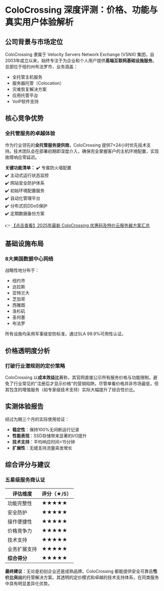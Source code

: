 # ColoCrossing 深度评测：价格、功能与真实用户体验解析

## 公司背景与市场定位
ColoCrossing 隶属于 Velocity Servers Network Exchange (VSNX) 集团，自2003年成立以来，始终专注于为企业和个人用户提供**高端互联网基础设施服务**。总部位于纽约州布法罗市，业务涵盖：

- 全托管主机服务
- 服务器托管（Colocation）
- 灾难恢复解决方案
- 应用托管平台
- VoIP软件支持

## 核心竞争优势
### 全托管服务的卓越体验
作为行业领先的**全托管服务提供商**，ColoCrossing 提供7×24小时优先技术支持。技术团队会在部署初期即深度介入，确保完全掌握客户的主机环境配置，实现故障响应零延迟。

**关键功能清单：**
✔️ 专属防火墙配置  
✔️ 主动式运行状态监控  
✔️ 网站安全防护体系  
✔️ 初始环境配置服务  
✔️ 自动化管理平台  
✔️ 分布式抗DDoS保护  
✔️ 定期数据备份方案

👉 [【点击查看】2025年最新 ColoCrossing 优惠码及特价云服务器方案汇总](https://bit.ly/Colocrossing)

## 基础设施布局
### 8大美国数据中心网络
战略性地分布于：
- 纽约市
- 达拉斯
- 亚特兰大
- 芝加哥
- 西雅图
- 洛杉矶
- 圣何塞
- 布法罗

所有设施均采用军事级安防标准，通过SLA 99.9%可用性认证。

## 价格透明度分析
### 打破行业潜规则的定价策略
ColoCrossing 以**成本效益比**著称，其官网直接公示所有服务价格与功能限制，避免了行业常见的"注册后才显示价格"的营销陷阱。尽管单看价格并非市场最低，但其包含的增值服务（如专家级技术支持）实际大幅提升了综合性价比。

## 实测体验报告
经过为期三个月的实际使用验证：
- **稳定性**：保持100%无间断运行记录
- **性能表现**：SSD存储带来显著的I/O提升
- **技术支持**：平均响应时间<15分钟
- **扩展性**：无缝支持流量突发增长

## 综合评分与建议
### 五星级服务商认证
| 评估维度       | 评分（★/5） |
|----------------|------------|
| 功能完整性     | ★★★★★      |
| 安全防护       | ★★★★★      |
| 操作便捷性     | ★★★★★      |
| 价格竞争力     | ★★★★★      |
| 技术支持       | ★★★★★      |
| 业务扩展支持   | ★★★★★      |
| **综合得分**   | **★★★★★**  |

**最终建议**：无论是初创企业还是成熟品牌，ColoCrossing 都能提供安全可靠且**性价比突出**的托管解决方案。其透明的定价模式和卓越的技术支持体系，在同类服务中具有明显差异化优势。